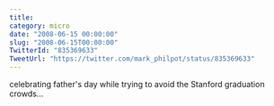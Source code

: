 ```yaml
---
title: 
category: micro
date: "2008-06-15 00:00:00"
slug: "2008-06-15T00:00:00"
TwitterId: "835369633"
TweetUrl: "https://twitter.com/mark_philpot/status/835369633"
---
```


celebrating father's day while trying to avoid the Stanford graduation crowds...
